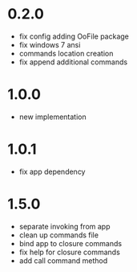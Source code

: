 # 0.2.0
  - fix config adding OoFile package
  - fix windows 7 ansi
  - commands location creation
  - fix append additional commands

# 1.0.0
  - new implementation

# 1.0.1
  - fix app dependency

# 1.5.0
  - separate invoking from app
  - clean up commands file
  - bind app to closure commands
  - fix help for closure commands
  - add call command method
